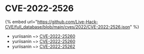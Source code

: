 # CVE-2022-2526
{% embed url="https://github.com/Live-Hack-CVE/full_database/blob/main/cves/2022/CVE-2022-2526.json" %}

* yuriisanin ~> [CVE-2022-25260](https://www.alice-snow.ru/2022/database/cve-2022-2526/cve-2022-25260-yuriisanin)
* yuriisanin ~> [CVE-2022-25260](https://www.alice-snow.ru/2022/database/cve-2022-2526/cve-2022-25260-yuriisanin)
* yuriisanin ~> [CVE-2022-25262](https://www.alice-snow.ru/2022/database/cve-2022-2526/cve-2022-25262-yuriisanin)